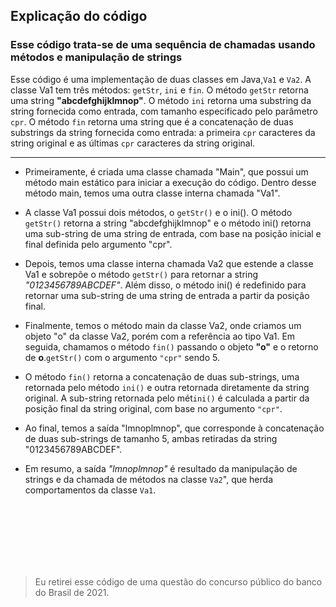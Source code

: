 ## Explicação do código ##

### Esse código trata-se de uma sequência de chamadas usando métodos e manipulação de strings ###


Esse código é uma implementação de duas classes em Java,`Va1` e `Va2`. A classe Va1 tem três métodos: `getStr`, `ini` e `fin`. O método `getStr` retorna uma string **"abcdefghijklmnop"**. O método `ini` retorna uma substring da string fornecida como entrada, com tamanho especificado pelo parâmetro `cpr`. O método `fin` retorna uma string que é a concatenação de duas substrings da string fornecida como entrada: a primeira `cpr` caracteres da string original e as últimas `cpr` caracteres da string original.

<hr/>

- Primeiramente, é criada uma classe chamada "Main", que possui um método main estático para iniciar a execução do código. Dentro desse método main, temos uma outra classe interna chamada "Va1".

- A classe Va1 possui dois métodos, o `getStr()` e o ini(). O método `getStr()` retorna a string "abcdefghijklmnop" e o método ini() retorna uma sub-string de uma string de entrada, com base na posição inicial e final definida pelo argumento "cpr".

- Depois, temos uma classe interna chamada Va2 que estende a classe Va1 e sobrepõe o método `getStr()` para retornar a string _"0123456789ABCDEF"_. Além disso, o método ini() é redefinido para retornar uma sub-string de uma string de entrada a partir da posição final.

- Finalmente, temos o método main da classe Va2, onde criamos um objeto "o" da classe Va2, porém com a referência ao tipo Va1. Em seguida, chamamos o método `fin()` passando o objeto **"o"** e o retorno de **o**.`getStr()` com o argumento `"cpr"` sendo 5.

- O método `fin()` retorna a concatenação de duas sub-strings, uma retornada pelo método `ini()` e outra retornada diretamente da string original. A sub-string retornada pelo mét`ini()` é calculada a partir da posição final da string original, com base no argumento `"cpr"`.

- Ao final, temos a saída "lmnoplmnop", que corresponde à concatenação de duas sub-strings de tamanho 5, ambas retiradas da string "0123456789ABCDEF".

- Em resumo, a saída _"lmnoplmnop"_ é resultado da manipulação de strings e da chamada de métodos na classe `Va2`", que herda comportamentos da classe `Va1`.

<br>
<br>
<br>
<br>
<br>
<br>
<blockquote>
<p>   Eu retirei esse código de uma questão do concurso público do banco do Brasil de 2021.<p>
<blockquote>